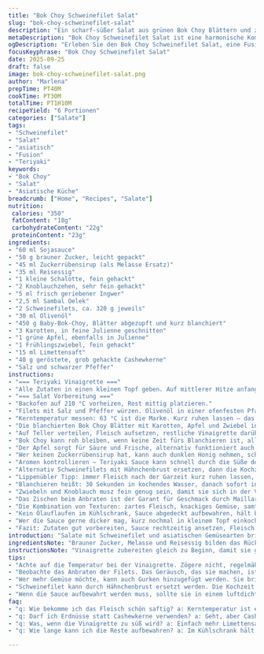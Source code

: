 ```yaml
---
title: "Bok Choy Schweinefilet Salat"
slug: "bok-choy-schweinefilet-salat"
description: "Ein scharf-süßer Salat aus grünen Bok Choy Blättern und zarten Schweinefilets, kombiniert mit einer dickflüssigen Teriyaki-Vinaigrette. Ideal für 6 Portionen mit einer ausgewogenen Mischung aus frischem Gemüse, knackigen Texturen und herzhaftem Eiweiß. Die Vinaigrette wird reduziert, bis sie sirupartig glänzt, was dem Gericht Tiefe verleiht. Eingearbeitete Limettensäure und geröstete Cashewkerne bringen Frische und Crunch ins Spiel. Der Schweinebraten wird scharf angebraten und dann schonend im Ofen gegart, damit er innen rosa bleibt. Perfekte Balance zwischen asiatischen Aromen und vertrauter Hausmannskost."
metaDescription: "Bok Choy Schweinefilet Salat ist eine harmonische Kombination aus knackigem Gemüse und zartem Schweinefilet mit Teriyaki-Vinaigrette"
ogDescription: "Erleben Sie den Bok Choy Schweinefilet Salat, eine Fusion aus asiatischen Aromen und europäischen Einflüssen; perfekt für jede Gelegenheit."
focusKeyphrase: "Bok Choy Schweinefilet Salat"
date: 2025-09-25
draft: false
image: bok-choy-schweinefilet-salat.png
author: "Marlena"
prepTime: PT40M
cookTime: PT30M
totalTime: PT1H10M
recipeYield: "6 Portionen"
categories: ["Salate"]
tags:
- "Schweinefilet"
- "Salat"
- "asiatisch"
- "Fusion"
- "Teriyaki"
keywords:
- "Bok Choy"
- "Salat"
- "Asiatische Küche"
breadcrumb: ["Home", "Recipes", "Salate"]
nutrition: 
 calories: "350"
 fatContent: "18g"
 carbohydrateContent: "22g"
 proteinContent: "23g"
ingredients:
- "60 ml Sojasauce"
- "50 g brauner Zucker, leicht gepackt"
- "45 ml Zuckerrübensirup (als Melasse Ersatz)"
- "35 ml Reisessig"
- "1 kleine Schalotte, fein gehackt"
- "2 Knoblauchzehen, sehr fein gehackt"
- "5 ml frisch geriebener Ingwer"
- "2,5 ml Sambal Oelek"
- "2 Schweinefilets, ca. 320 g jeweils"
- "30 ml Olivenöl"
- "450 g Baby-Bok-Choy, Blätter abgezupft und kurz blanchiert"
- "3 Karotten, in feine Julienne geschnitten"
- "1 grüne Apfel, ebenfalls in Julienne"
- "1 Frühlingszwiebel, fein gehackt"
- "15 ml Limettensaft"
- "40 g geröstete, grob gehackte Cashewkerne"
- "Salz und schwarzer Pfeffer"
instructions:
- "=== Teriyaki Vinaigrette ==="
- "Alle Zutaten in einen kleinen Topf geben. Auf mittlerer Hitze anfangen zu köcheln. Dabei gelegentlich umrühren. Die Sauce beginnt nach 8-12 Minuten zu sirupen. Wichtig: nicht zu lange, sonst wird sie zu zäh. Von der Hitze nehmen, leicht abkühlen lassen, dann in den Kühlschrank stellen bis zur Verwendung."
- "=== Salat Vorbereitung ==="
- "Backofen auf 210 °C vorheizen, Rost mittig platzieren."
- "Filets mit Salz und Pfeffer würzen. Olivenöl in einer ofenfesten Pfanne erhitzen. Filets von allen Seiten scharf anbraten, bis sie eine tiefbraune Kruste zeigen und ein Brutzeln hörbar ist. Direkt in den Ofen schieben für etwa 14-17 Minuten."
- "Kerntemperatur messen: 63 °C ist die Marke. Kurz ruhen lassen – das ist der Trick für saftiges Fleisch. Danach sehr dünn aufschneiden, möglichst quer zur Faser, um zarte Scheiben zu erhalten."
- "Die blanchierten Bok Choy Blätter mit Karotten, Apfel und Zwiebel in eine große Schüssel geben. Hälfte der Teriyaki Sauce und den Limettensaft zügig unterheben. Abschmecken mit Salz, Pfeffer. Oft braucht es noch etwas Limette wegen der süßen Sauce. Gut durchmischen, aber vorsichtig, um keine matschigen Stellen zu riskieren."
- "Auf Teller verteilen, Fleisch aufsetzen, restliche Vinaigrette darüber träufeln. Mit den Cashewkernen bestreuen – liefert den wichtigen Crunch und nussige Tiefe."
- "Bok Choy kann roh bleiben, wenn keine Zeit fürs Blanchieren ist, allerdings entfaltet das Blanchieren den Geschmack und macht die Blätter geschmeidiger."
- "Der Apfel sorgt für Säure und Frische, alternativ funktioniert auch eine säuerliche Birne sehr gut. Cashewkerne statt Erdnüsse, da milder und weniger dominant; passt besser zu der süßen Teriyakisauce."
- "Wer keinen Zuckerrübensirup hat, kann auch dunklen Honig nehmen, schmeckt etwas anders, aber harmoniert gut. Vorsicht bei Honig, nicht zu stark erhitzen, sonst bitter."
- "Aromen kontrollieren – Teriyaki Sauce kann schnell durch die Süße dominant werden; Limettensaft und Ingwer helfen, das zu balancieren."
- "Alternativ Schweinefilets mit Hähnchenbrust ersetzen, dann die Kochzeit im Ofen reduzieren – Filets sind magerer und trocknen schnell aus."
- "Lippenübler Tipp: immer Fleisch nach der Garzeit kurz ruhen lassen, die Säfte verteilen sich, macht den Unterschied zu zäh."
- "Blanchieren heißt: 30 Sekunden in kochendes Wasser, danach sofort in eiskaltes Wasser tauchen. Rein in die Schüssel, bevor die Blätter zusammenfallen."
- "Zwiebeln und Knoblauch musz fein genug sein, damit sie sich in der Vinaigrette auflösen – keine groben Stücke, die den Biss stören."
- "Das Zischen beim Anbraten ist der Garant für Geschmack durch Maillard-Reaktion. Voller Hitze arbeiten, aber aufpassen, dass das Öl nicht raucht."
- "Die Kombination von Texturen: zartes Fleisch, knackiges Gemüse, samtige süß-scharfe Sauce, fruchtige Apfelnoten, und geröstete Nusskörnchen – jeder Biss eine kleine Explosion."
- "Kein Ölauflaufen im Kühlschrank, Sauce abgedeckt aufbewahren, hält bis zu 3 Tage. Danach verliert sie an Glanz und schmeckt muffig."
- "Wer die Sauce gerne dicker mag, kurz nochmal in kleinem Topf einkochen, Achtung: wird schnell klebrig, ständig rühren!"
- "Fazit: Zutaten gut vorbereiten, Sauce rechtzeitig ansetzen, Fleisch richtig braten und ruhen lassen. Gemüse frisch, knackig, limettenspritzig. So gelingt dieser Salat schnell und effizient im Alltag, mit dem gewissen Etwas."
introduction: "Salate mit Schweinefilet und asiatischen Gemüsearten bringen oft die richtige Balance aus frisch, herzhaft und süß-scharf. Dieses Gericht verbindet das knackige, leicht bittere Bok Choy mit süßer Teriyaki-Vinaigrette, die ich mit einem Hauch Limette aufgefrischt habe. Die Schweinefilets werden nur kurz angebraten und im Ofen schonend gegart, damit sie saftig bleiben – vorherige Versuche mit zu langer Backzeit führten zu trockenem Fleisch. Die gerösteten Cashewkerne bringen nicht nur Crunch, sondern einen milden Nussgeschmack, der Erdnüsse ideal ersetzt. Wer auf die Kombination setzt, erkennt schnell, wie die einzelnen Komponenten das Ganze spannend machen. Das Rezept ist flexibel, sowohl für etwas mehr Gemüse als auch beim Fleischaustausch. Viel Wert lege ich auf das richtige Timing bei der Vinaigrette – wird sie zu dick, lässt sie sich kaum noch verteilen. Für den kleinen Kick sorgt der Sambal Oelek, der die Süße der Sauce ausbalanciert und das Aroma hats schön in Fahrt bringt."
ingredientsNote: "Brauner Zucker, Melasse und Reisessig bilden das Rückgrat der Vinaigrette; Melasse gibt Tiefe, kann durch Zuckerrübensirup oder dunklen Honig ersetzt werden. Schalotte und Knoblauch fein hacken, sonst nehmen sie zu viel Raum und wirken grob. Ingwer ist frisch gerieben erst richtig aromatisch, also nicht nehmen, was schon im Regal liegt und trocken ist. Sambal Oelek bringt einen kühlen Schärfekick, nicht zu viel, sonst drängt er andere Noten in den Hintergrund. Statt Erdnüssen unbedingt geröstete Cashews verwenden, weil sie milder sind und den Geschmack der Sauce nicht erschlagen. Beim Gemüse ist Babykohl besonders zart, aber auch normaler Pak Choi funktioniert, wenn man nur die zarten Blätter nutzt. Limettensaft unterstützt den Säurehaushalt, Zitronensaft funktioniert, gibt aber eine andere Nuance. Hochwertiges Olivenöl für das Anbraten, da hitzebeständig und mit eigenem Aroma. Schweinefilet präferiere ich aus der Mitte, da mürb und gleichmäßig gar, beim Zerteilen auf Fasern achten, quer schneiden. Alles in allem Zutaten, die perfekt zusammenwirken, aber auch miteinander variieren können, je nach Vorrat und Geschmack."
instructionsNote: "Vinaigrette zubereiten gleich zu Beginn, damit sie gut durchziehen und abkühlen kann. Beim Köcheln geduldig sein, lieber aufsirupen lassen als zu dünn sein, dabei regelmäßig rühren. Schweinefilet scharf anbraten, Geräusch und Farbe zeigen richtiges Timing; Pfanne sollte richtig heiß sein, sonst verliert die Kruste ihren Biss. Im Ofen sanft weitergaren, ständiges Nachsehen vermeiden, besser mit Kerntemperatur kontrollieren. Ruhen ist nicht zu unterschätzen – nach dem Backen Folie locker über Filets legen, 5-10 Minuten. Gemüse schnell blanchieren, dann in Eiswasser, damit Frische und Farbe bleiben. Beim Anrichten zur Sauce gut abschmecken, die halbe Menge zuerst unterheben, um Geschmack zu testen; manchmal braucht es mehr Säure oder salz je nach Gemüsequalität. Cashewkerne aufstreuen kurz vor dem Servieren – damit sie nicht durchweichen. Die Vinaigrette am Schluss auf dem Teller nochmals leicht erwärmen, wenn sie zu fest geworden ist, lässt sich besser verarbeiten. Alles in allem ein Rezept, das an Erfahrung und Fingerspitzengefühl gewinnt, nicht zu hektisch werden, die Nuancen wollen Zeit."
tips:
- "Achte auf die Temperatur bei der Vinaigrette. Zögere nicht, regelmäßig zu rühren. Die Sauce sollte zähflüssig werden, aber nicht fest. Wenn zu dick, ein wenig Wasser hinzufügen."
- "Beobachte das Anbraten der Filets. Das Geräusch, das sie machen, ist wichtig – ein klares Brutzeln zeigt, dass die Pfanne heiß genug ist. Hitzeregulierung ist der Schlüssel zum richtigen Timing."
- "Wer mehr Gemüse möchte, kann auch Gurken hinzugefügt werden. Sie bringen Frische. Auch Brokkoli funktioniert gut, sollte aber zuerst blanchiert werden – in kochendes Wasser tauchen, dann sofort in Eiswasser."
- "Schweinefilet kann durch Hähnchenbrust ersetzt werden. Die Kochzeit im Ofen reduzieren. Das Fleisch ist magerer und braucht weniger Garzeit. Kräftig anbraten, damit die Kruste knusprig bleibt."
- "Wenn die Sauce aufbewahrt werden muss, sollte sie in einem luftdichten Behälter im Kühlschrank gelagert werden. Vor der Verwendung gut umrühren; eventuell kurz erwärmen, falls sie zu dickflüssig ist."
faq:
- "q: Wie bekomme ich das Fleisch schön saftig? a: Kerntemperatur ist entscheidend. 63 °C sind perfekt. Ruhen lassen danach. Folie locker drüberlegen für saftiges Ergebnis."
- "q: Darf ich Erdnüsse statt Cashewkerne verwenden? a: Geht, aber Cashews sind milder und harmonieren besser mit der süßen Sauce. Erdnüsse könnten den Geschmack überlagern."
- "q: Was, wenn die Vinaigrette zu süß wird? a: Einfach mehr Limettensaft hinzufügen. Das gibt Frische. Auch frischer Ingwer kann helfen. Balance ist wichtig."
- "q: Wie lange kann ich die Reste aufbewahren? a: Im Kühlschrank hält die Sauce bis zu drei Tage. Nach dem Öffnen kann sie schnell an Geschmack verlieren. Aber nicht zu fest werden lassen."

---
```

